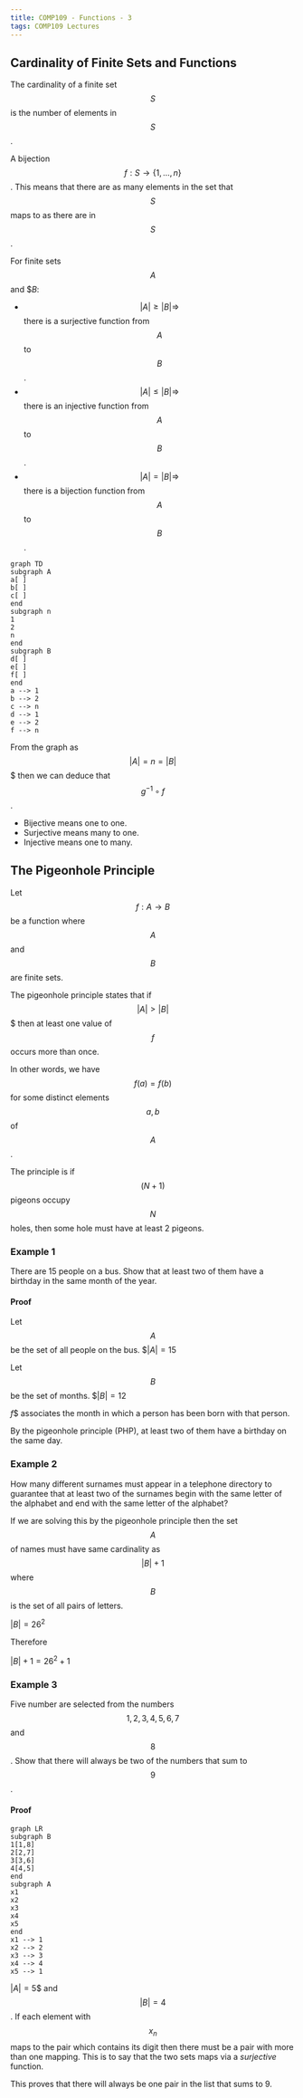```yaml
---
title: COMP109 - Functions - 3
tags: COMP109 Lectures
---
```

## Cardinality of Finite Sets and Functions
The cardinality of a finite set $$S$$ is the number of elements in $$S$$.

A bijection $$f:S\rightarrow\{1,\ldots,n\}$$. This means that there are as many elements in the set that $$S$$ maps to as there are in $$S$$.

For finite sets $$A$$ and $$B$:

* $$\vert A\vert \geq\vert B\vert \Rightarrow$$ there is a surjective function from $$A$$ to $$B$$.
* $$\vert A\vert \leq\vert B\vert \Rightarrow$$ there is an injective function from $$A$$ to $$B$$.
* $$\vert A\vert =\vert B\vert \Rightarrow$$ there is a bijection function from $$A$$ to $$B$$.

```mermaid
graph TD
subgraph A
a[ ]
b[ ]
c[ ]
end
subgraph n
1
2
n
end
subgraph B
d[ ]
e[ ]
f[ ]
end
a --> 1
b --> 2
c --> n
d --> 1
e --> 2
f --> n
```

From the graph as $$\vert A\vert =n=\vert B\vert $$$ then we can deduce that $$g^{-1}\circ f$$. 

* Bijective means one to one.
* Surjective means many to one.
* Injective means one to many.

## The Pigeonhole Principle
Let $$f:A\rightarrow B$$ be a function where $$A$$ and $$B$$ are finite sets.

The pigeonhole principle states that if $$\vert A\vert >\vert B\vert $$$ then at least one value of $$f$$ occurs more than once.

In other words, we have $$f(a)=f(b)$$ for some distinct elements $$a,b$$ of $$A$$.

The principle is if $$(N+1)$$ pigeons occupy $$N$$ holes, then some hole must have at least 2 pigeons.

### Example 1
There are 15 people on a bus. Show that at least two of them have a birthday in the same month of the year.

#### Proof
Let $$A$$ be the set of all people on the bus. $$\vert A\vert =15$

Let $$B$$ be the set of months. $$\vert B\vert =12$

$f$$ associates the month in which a person has been born with that person.

By the pigeonhole principle (PHP), at least two of them have a birthday on the same day.

### Example 2
How many different surnames must appear in a telephone directory to guarantee that at least two of the surnames begin with the same letter of the alphabet and end with the same letter of the alphabet?

If we are solving this by the pigeonhole principle then the set $$A$$ of names must have same cardinality as $$\vert B\vert +1$$ where $$B$$ is the set of all pairs of letters. 

$\vert B\vert =26^2$

Therefore

$\vert B\vert +1=26^2+1$

### Example 3
Five number are selected from the numbers $$1,2,3,4,5,6,7$$ and $$8$$. Show that there will always be two of the numbers that sum to $$9$$.

#### Proof
```mermaid
graph LR
subgraph B
1[1,8]
2[2,7]
3[3,6]
4[4,5]
end
subgraph A
x1
x2
x3
x4
x5
end
x1 --> 1
x2 --> 2
x3 --> 3
x4 --> 4
x5 --> 1
```
$\vert A\vert =5$$ and $$\vert B\vert =4$$. If each element with $$x_n$$ maps to the pair which contains its digit then there must be a pair with more than one mapping. This is to say that the two sets maps via a *surjective* function.

This proves that there will always be one pair in the list that sums to 9.
